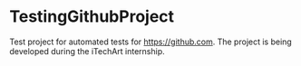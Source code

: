 # TestingGithubProject
Test project for automated tests for https://github.com. The project is being developed during the iTechArt internship.
